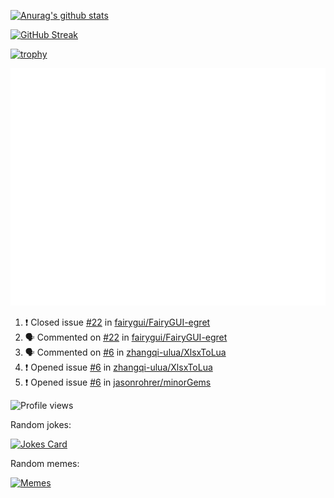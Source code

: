 [![Anurag's github stats](https://github-readme-stats.vercel.app/api?username=cnwillz&count_private=true&show_icons=true)]()


[![GitHub Streak](https://github-readme-streak-stats.herokuapp.com/?user=cnwillz)]()


[![trophy](https://github-profile-trophy.vercel.app/?username=cnwillz&theme=flat)]()


![GitHub metrics](https://raw.githubusercontent.com/cnwillz/cnwillz/main/github-metrics.svg)


<!--START_SECTION:activity-->
1. ❗️ Closed issue [#22](https://github.com/fairygui/FairyGUI-egret/issues/22) in [fairygui/FairyGUI-egret](https://github.com/fairygui/FairyGUI-egret)
2. 🗣 Commented on [#22](https://github.com/fairygui/FairyGUI-egret/issues/22) in [fairygui/FairyGUI-egret](https://github.com/fairygui/FairyGUI-egret)
3. 🗣 Commented on [#6](https://github.com/zhangqi-ulua/XlsxToLua/issues/6) in [zhangqi-ulua/XlsxToLua](https://github.com/zhangqi-ulua/XlsxToLua)
4. ❗️ Opened issue [#6](https://github.com/zhangqi-ulua/XlsxToLua/issues/6) in [zhangqi-ulua/XlsxToLua](https://github.com/zhangqi-ulua/XlsxToLua)
5. ❗️ Opened issue [#6](https://github.com/jasonrohrer/minorGems/issues/6) in [jasonrohrer/minorGems](https://github.com/jasonrohrer/minorGems)
<!--END_SECTION:activity-->


![Profile views](https://komarev.com/ghpvc/?username=cnwillz)


Random jokes:

[![Jokes Card](https://readme-jokes.vercel.app/api)](https://github.com/ABSphreak/readme-jokes)


Random memes:

[![Memes](https://random-memer.herokuapp.com/)](https://github.com/techytushar/random-memer)

